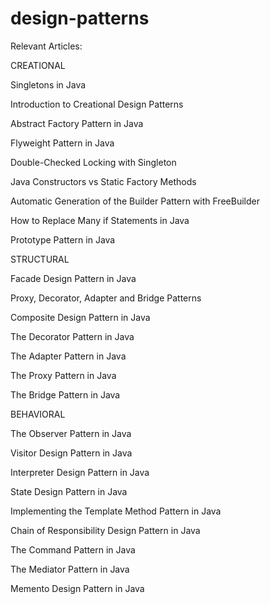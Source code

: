 # design-patterns

Relevant Articles:

CREATIONAL

Singletons in Java

Introduction to Creational Design Patterns

Abstract Factory Pattern in Java

Flyweight Pattern in Java

Double-Checked Locking with Singleton

Java Constructors vs Static Factory Methods

Automatic Generation of the Builder Pattern with FreeBuilder

How to Replace Many if Statements in Java

Prototype Pattern in Java

STRUCTURAL

Facade Design Pattern in Java

Proxy, Decorator, Adapter and Bridge Patterns

Composite Design Pattern in Java

The Decorator Pattern in Java

The Adapter Pattern in Java

The Proxy Pattern in Java

The Bridge Pattern in Java

BEHAVIORAL

The Observer Pattern in Java

Visitor Design Pattern in Java

Interpreter Design Pattern in Java

State Design Pattern in Java

Implementing the Template Method Pattern in Java

Chain of Responsibility Design Pattern in Java

The Command Pattern in Java

The Mediator Pattern in Java

Memento Design Pattern in Java
